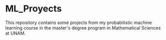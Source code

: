 # ML_Proyects
This repository contains some projects from my probabilistic machine learning course in the master's degree program in Mathematical Sciences at UNAM.
